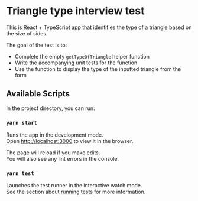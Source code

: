 # Triangle type interview test

This is React + TypeScript app that identifies the type of a triangle based on the size of sides.

The goal of the test is to:

- Complete the empty `getTypeOfTriangle` helper function
- Write the accompanying unit tests for the function
- Use the function to display the type of the inputted triangle from the form

## Available Scripts

In the project directory, you can run:

### `yarn start`

Runs the app in the development mode.\
Open [http://localhost:3000](http://localhost:3000) to view it in the browser.

The page will reload if you make edits.\
You will also see any lint errors in the console.

### `yarn test`

Launches the test runner in the interactive watch mode.\
See the section about [running tests](https://facebook.github.io/create-react-app/docs/running-tests) for more information.
